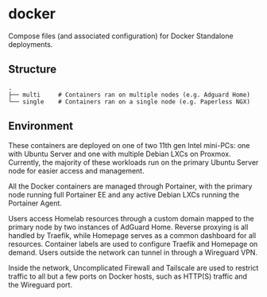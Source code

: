 # docker

Compose files (and associated configuration) for Docker Standalone deployments.

## Structure

```text
.
├── multi     # Containers ran on multiple nodes (e.g. Adguard Home)
└── single    # Containers ran on a single node (e.g. Paperless NGX)
```

## Environment

These containers are deployed on one of two 11th gen Intel mini-PCs: one with Ubuntu Server and one with multiple Debian LXCs on Proxmox. Currently, the majority of these workloads run on the primary Ubuntu Server node for easier access and management.

All the Docker containers are managed through Portainer, with the primary node running full Portainer EE and any active Debian LXCs running the Portainer Agent.

Users access Homelab resources through a custom domain mapped to the primary node by two instances of AdGuard Home. Reverse proxying is all handled by Traefik, while Homepage serves as a common dashboard for all resources. Container labels are used to configure Traefik and Homepage on demand. Users outside the network can tunnel in through a Wireguard VPN.

Inside the network, Uncomplicated Firewall and Tailscale are used to restrict traffic to all but a few ports on Docker hosts, such as HTTP(S) traffic and the Wireguard port.

